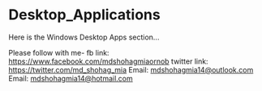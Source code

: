 # Desktop_Applications
Here is the Windows Desktop Apps section...


Please follow with me- 
fb link: https://www.facebook.com/mdshohagmiaornob 
twitter link: https://twitter.com/md_shohag_mia 
Email: mdshohagmia14@outlook.com 
Email: mdshohagmia14@hotmail.com
